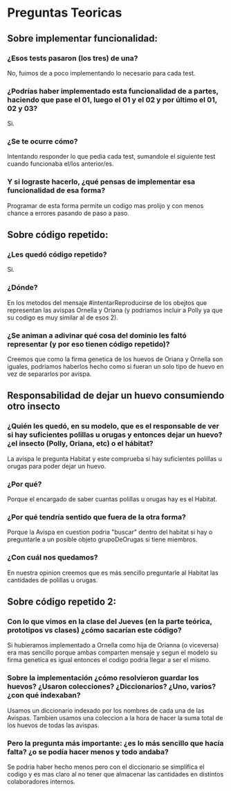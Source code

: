 # Preguntas Teoricas

## Sobre implementar funcionalidad:
### ¿Esos tests pasaron (los tres) de una?

No, fuimos de a poco implementando lo necesario para cada test.

### ¿Podrías haber implementado esta funcionalidad de a partes, haciendo que pase el 01, luego el 01 y el 02 y por último el 01, 02 y 03?

Si.

### ¿Se te ocurre cómo?

Intentando responder lo que pedia cada test, sumandole el siguiente test cuando funcionaba el/los anterior/es.

### Y si lograste hacerlo, ¿qué pensas de implementar esa funcionalidad de esa forma?

Programar de esta forma permite un codigo mas prolijo y con menos chance a errores pasando de paso a paso.


## Sobre código repetido:
### ¿Les quedó código repetido? 

Si.

### ¿Dónde? 

En los metodos del mensaje #intentarReproducirse de los obejtos que representan las avispas Ornella y Oriana 
(y podriamos incluir a Polly ya que su codigo es muy similar al de esos 2).

### ¿Se animan a adivinar qué cosa del dominio les faltó representar (y por eso tienen código repetido)? 

Creemos que como la firma genetica de los huevos de Oriana y Ornella son iguales, 
podriamos haberlos hecho como si fueran un solo tipo de huevo en vez de separarlos por avispa.

## Responsabilidad de dejar un huevo consumiendo otro insecto 
### ¿Quién les quedó, en su modelo, que es el responsable de ver si hay suficientes polillas u orugas y entonces dejar un huevo? ¿el insecto (Polly, Oriana, etc) o el hábitat?

La avispa le pregunta Habitat y este comprueba si hay suficientes polillas u orugas para poder dejar un huevo.

### ¿Por qué? 

Porque el encargado de saber cuantas polillas u orugas hay es el Habitat.

### ¿Por qué tendría sentido que fuera de la otra forma?

Porque la Avispa en cuestion podria "buscar" dentro del habitat si hay o preguntarle a un posible objeto grupoDeOrugas si tiene miembros.

### ¿Con cuál nos quedamos?

En nuestra opinion creemos que es más sencillo preguntarle al Habitat las cantidades de polillas u orugas.


## Sobre código repetido 2:
### Con lo que vimos en la clase del Jueves (en la parte teórica, prototipos vs clases) ¿cómo sacarían este código? 

Si hubieramos implementado a Ornella como hija de Orianna (o viceversa) era mas sencillo porque ambas comparten mensaje y 
segun el modelo su firma genetica es igual entonces el codigo podria llegar a ser el mismo.

### Sobre la implementación ¿cómo resolvieron guardar los huevos? ¿Usaron colecciones? ¿Diccionarios? ¿Uno, varios? ¿con qué indexaban? 

Usamos un diccionario indexado por los nombres de cada una de las Avispas. 
Tambien usamos una coleccion a la hora de hacer la suma total de los huevos de todas las avispas.

### Pero la pregunta más importante: ¿es lo más sencillo que hacía falta? ¿o se podía hacer menos y todo andaba?

Se podria haber hecho menos pero con el diccionario se simplifica el codigo y 
es mas claro al no tener que almacenar las cantidades en distintos colaboradores internos.
